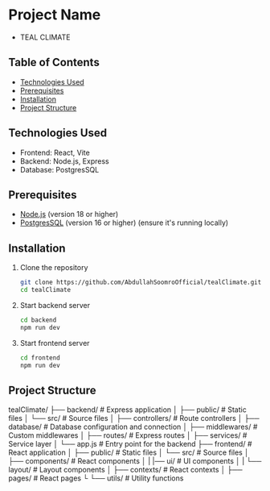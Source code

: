 # Project Name

- TEAL CLIMATE

## Table of Contents

- [Technologies Used](#technologies-used)
- [Prerequisites](#prerequisites)
- [Installation](#installation)
- [Project Structure](#project-structure)

## Technologies Used

- Frontend: React, Vite
- Backend: Node.js, Express
- Database: PostgresSQL

## Prerequisites

- [Node.js](https://nodejs.org/) (version 18 or higher)
- [PostgresSQL](https://www.postgresql.org/download/) (version 16 or higher) (ensure it's running locally)

## Installation

1. Clone the repository

   ```bash
   git clone https://github.com/AbdullahSoomroOfficial/tealClimate.git
   cd tealClimate
   ```

2. Start backend server

   ```bash
   cd backend
   npm run dev
   ```

3. Start frontend server
   ```bash
   cd frontend
   npm run dev
   ```

## Project Structure

tealClimate/
├── backend/ # Express application
│ ├── public/ # Static files
│ └── src/ # Source files
│ ├── controllers/ # Route controllers
│ ├── database/ # Database configuration and connection
│ ├── middlewares/ # Custom middlewares
│ ├── routes/ # Express routes
│ ├── services/ # Service layer
│ └── app.js # Entry point for the backend
├── frontend/ # React application
│ ├── public/ # Static files
│ └── src/ # Source files
│ ├── components/ # React components
│ | |── ui/ # UI components
│ | └── layout/ # Layout components
│ ├── contexts/ # React contexts
│ ├── pages/ # React pages
└ └── utils/ # Utility functions
